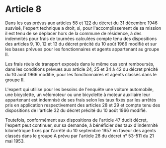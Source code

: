 # Article 8

Dans les cas prévus aux articles 58 et 122 du décret du 31 décembre 1946 susvisé, l'expert technique a droit, si, pour l'accomplissement de sa mission il est tenu de se déplacer hors de la commune de résidence, à des indemnités pour frais de tournées calculées compte tenu des dispositions des articles 9, 10, 12 et 13 du décret précité du 10 août 1966 modifié et sur les bases prévues pour les fonctionnaires et agents appartenant au groupe II.

Les frais réels de transport exposés dans le même cas sont remboursés, dans les conditions prévues aux article 24, 25 et 34 à 42 du décret précité du 10 août 1966 modifié, pour les fonctionnaires et agents classés dans le groupe II.

L'expert qui utilise pour les besoins de l'enquête une voiture automobile, une bicyclette, un vélomoteur ou une bicyclette à moteur auxiliaire leur appartenant est indemnisé de ses frais selon les taux fixés par les arrêtés pris en application respectivement des articles 28 et 29 et compte tenu des dispositions de l'article 32 du décret précité du 10 août 1966 modifié.

Toutefois, conformément aux dispositions de l'article 47 dudit décret, l'expert peut continuer, sur sa demande, à bénéficier des taux d'indemnité kilométrique fixés par l'arrêté du 10 septembre 1957 en faveur des agents classés dans le groupe A prévu par l'article 28 du décret n° 53-511 du 21 mai 1953.
